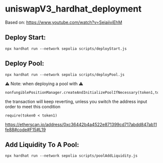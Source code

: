 # uniswapV3_hardhat_deployment

Based on:
https://www.youtube.com/watch?v=SeiaiiviEhM

## Deploy Start:
```shell
npx hardhat run --network sepolia scripts/deployStart.js
```

## Deploy Pool:
```shell
npx hardhat run --network sepolia scripts/deployPool.js
```
:warning: Note: when deploying a pool with :warning:
```solidity
nonfungiblePositionManager.createAndInitializePoolIfNecessary(token1,token2,fee,price)
```
the transaction will keep reverting, unless you switch the address input order to meet this condition
```solidity
require(token0 < token1)
``` 
https://etherscan.io/address/0xc36442b4a4522e871399cd717abdd847ab11fe88#code#F15#L19

## Add Liquidity To A Pool:
```shell
npx hardhat run --network sepolia scripts/poolAddLiquidity.js
```

